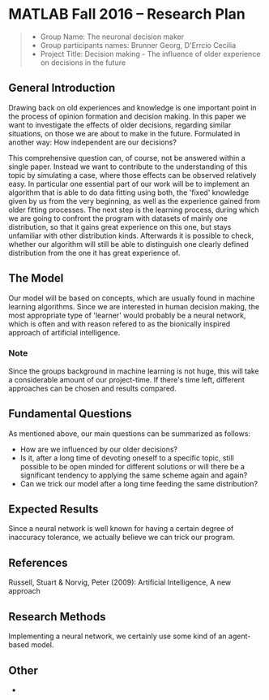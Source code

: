 # MATLAB Fall 2016 – Research Plan

> * Group Name: The neuronal decision maker
> * Group participants names: Brunner Georg, D'Errcio Cecilia
> * Project Title: Decision making - The influence of older experience on decisions in the future

## General Introduction

Drawing back on old experiences and knowledge is one important point in the process of opinion formation and decision making. In this paper we want to investigate the effects of older decisions, regarding similar situations, on those we are about to make in the future. Formulated in another way: How independent are our decisions?

This comprehensive question can, of course, not be answered within a single paper. Instead we want to contribute to the understanding of this topic by simulating a case, where those effects can be observed relatively easy. In particular one essential part of our work will be to implement an algorithm that is able to do data fitting using both, the 'fixed' knowledge given by us from the very beginning, as well as the experience gained from older fitting processes.
The next step is the learning process, during which we are going to confront the program with datasets of mainly one distribution, so that it gains great experience on this one, but stays unfamiliar with other distribution kinds.
Afterwards it is possible to check, whether our algorithm will still be able to distinguish one clearly defined distribution from the one it has great experience of.

## The Model

Our model will be based on concepts, which are usually found in machine learning algorithms. Since we are interested in human decision making, the most appropriate type of 'learner' would probably be a neural network, which is often and with reason refered to as the bionically inspired approach of artificial intelligence.

### Note

Since the groups background in machine learning is not huge, this will take a considerable amount of our project-time.
If there's time left, different approaches can be chosen and results compared.

## Fundamental Questions

As mentioned above, our main questions can be summarized as follows:
* How are we influenced by our older decisions?
* Is it, after a long time of devoting oneself to a specific topic, still possible to be open minded for different solutions or will there be a significant tendency to applying the same scheme again and again?
* Can we trick our model after a long time feeding the same distribution?

## Expected Results

Since a neural network is well known for having a certain degree of inaccuracy tolerance, we actually believe we can trick our program.

## References 

Russell, Stuart & Norvig, Peter (2009): Artificial Intelligence, A new approach

## Research Methods

Implementing a neural network, we certainly use some kind of an agent-based model.

## Other

-
